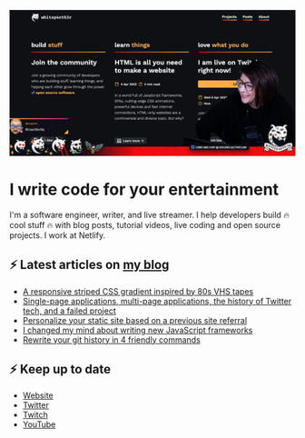 ![A screenshot from my Twitch stream, with me against my website background](twitch_grab.png)

# I write code for your entertainment

I'm a software engineer, writer, and live streamer. I help developers build 🔥 cool stuff 🔥 with blog posts, tutorial videos, live coding and open source projects. I work at Netlify.

## ⚡️ Latest articles on [my blog](https://whitep4nth3r.com)

<!-- BLOG-POST-LIST:START -->
- [A responsive striped CSS gradient inspired by 80s VHS tapes](https://whitep4nth3r.com/blog/responsive-striped-css-pattern-80s-vhs-tapes/)
- [Single-page applications, multi-page applications, the history of Twitter tech, and a failed project](https://whitep4nth3r.com/blog/twitter-tech-history-spa/)
- [Personalize your static site based on a previous site referral](https://ntl.fyi/3SBU2DY)
- [I changed my mind about writing new JavaScript frameworks](https://whitep4nth3r.com/blog/write-a-new-javascript-framework/)
- [Rewrite your git history in 4 friendly commands](https://whitep4nth3r.com/blog/rewrite-git-history/)
<!-- BLOG-POST-LIST:END -->

## ⚡️ Keep up to date

- [Website](https://whitep4nth3r.com/)
- [Twitter](https://twitter.com/whitep4nth3r)
- [Twitch](https://twitch.tv/whitep4nth3r)
- [YouTube](https://www.youtube.com/c/whitep4nth3r/videos)

